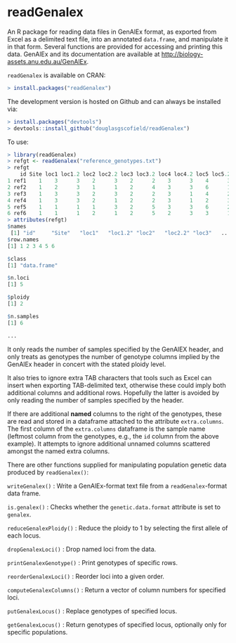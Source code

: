 readGenalex
===========

An R package for reading data files in GenAlEx format, as exported from Excel
as a delimited text file, into an annotated `data.frame`, and manipulate it in
that form.  Several functions are provided for accessing and printing this
data.  GenAlEx and its documentation are available at
<http://biology-assets.anu.edu.au/GenAlEx>.

`readGenalex` is available on CRAN:

```R
> install.packages("readGenalex")
```

The development version is hosted on Github and can always be installed via:

```R
> install.packages("devtools")
> devtools::install_github("douglasgscofield/readGenalex")
```

To use:

```R
> library(readGenalex)
> refgt <- readGenalex("reference_genotypes.txt")
> refgt
    id Site loc1 loc1.2 loc2 loc2.2 loc3 loc3.2 loc4 loc4.2 loc5 loc5.2
1 ref1    1    3      3    2      3    2      2    3      3    4      3
2 ref2    1    2      3    1      1    2      4    3      3    6      1
3 ref3    1    3      3    2      3    2      2    3      1    4      2
4 ref4    1    3      3    2      1    2      2    3      1    2      3
5 ref5    1    1      1    1      3    2      5    3      3    6      2
6 ref6    1    1      1    2      1    2      5    2      3    3      1
> attributes(refgt)
$names
 [1] "id"     "Site"   "loc1"   "loc1.2" "loc2"   "loc2.2" "loc3"   ...
$row.names
[1] 1 2 3 4 5 6

$class
[1] "data.frame"

$n.loci
[1] 5

$ploidy
[1] 2

$n.samples
[1] 6

...
```

It only reads the number of samples specified by the GenAlEX header, and only
treats as genotypes the number of genotype columns implied by the GenAlEx
header in concert with the stated ploidy level.

It also tries to ignore extra TAB characters that tools such as Excel can
insert when exporting TAB-delimited text, otherwise these could imply both
additional columns and additional rows.  Hopefully the latter is avoided by
only reading the number of samples specified by the header.

If there are additional **named** columns to the right of the genotypes, these
are read and stored in a dataframe attached to the attribute `extra.columns`.
The first column of the `extra.columns` dataframe is the sample name (leftmost
column from the genotypes, e.g., the `id` column from the above example).  It
attempts to ignore additional unnamed columns scattered amongst the named extra
columns.

There are other functions supplied for manipulating population genetic data
produced by `readGenalex()`:

`writeGenalex()`
: Write a GenAlEx-format text file from a `readGenalex`-format data frame.

`is.genalex()`
: Checks whether the `genetic.data.format` attribute is set to `genalex`.

`reduceGenalexPloidy()`
: Reduce the ploidy to 1 by selecting the first allele of each locus.

`dropGenalexLoci()`
: Drop named loci from the data.

`printGenalexGenotype()`
: Print genotypes of specific rows.

`reorderGenalexLoci()`
: Reorder loci into a given order.

`computeGenalexColumns()`
: Return a vector of column numbers for specified loci.

`putGenalexLocus()`
: Replace genotypes of specified locus.

`getGenalexLocus()`
: Return genotypes of specified locus, optionally only for specific populations.

